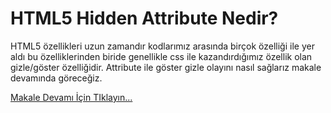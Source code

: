 # HTML5 Hidden Attribute Nedir?

HTML5 özellikleri uzun zamandır kodlarımız arasında birçok özelliği ile yer aldı bu özelliklerinden biride genellikle css ile kazandırdığımız özellik olan gizle/göster özelliğidir. Attribute ile göster gizle olayını nasıl sağlarız makale devamında göreceğiz.

[Makale Devamı İçin TIklayın...](http://www.muratoner.net/?p=1074380)